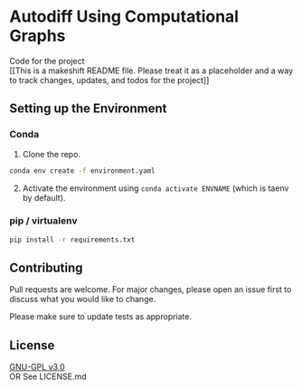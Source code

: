 # Autodiff Using Computational Graphs 

Code for the project
<br/>
[[This is a makeshift README file. Please treat it as a placeholder and a way to track changes, updates, and todos for the project]]

## Setting up the Environment 
### Conda
1. Clone the repo.
```bash 
conda env create -f environment.yaml
``` 
2. Activate the environment using `conda activate ENVNAME` (which is taenv by default).


### pip / virtualenv
```bash
pip install -r requirements.txt
```

## Contributing

Pull requests are welcome. For major changes, please open an issue first
to discuss what you would like to change.

Please make sure to update tests as appropriate.

## License

[GNU-GPL v3,0](https://license.md/wp-content/uploads/2022/06/gpl-3.0.txt) <br/>
OR 
See LICENSE.md

